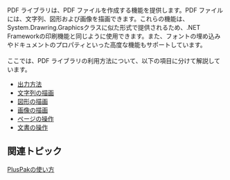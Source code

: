 
PDF ライブラリは、PDF ファイルを作成する機能を提供します。PDF ファイルには、文字列、図形および画像を描画できます。これらの機能は、System.Drawring.Graphicsクラスに似た形式で提供されるため、.NET Frameworkの印刷機能と同じように使用できます。また、フォントの埋め込みやドキュメントのプロパティといった高度な機能もサポートしています。<br /><br />ここでは、PDF ライブラリの利用方法について、以下の項目に分けて解説しています。<br />

*   [出力方法](gcdocsite__documentlink?toc-item-id=344ae08e-d376-48c7-8de4-bec506f44e64)
*   [文字列の描画](gcdocsite__documentlink?toc-item-id=d25586a3-1ade-4972-9903-580a1e3c0647)
*   [図形の描画](gcdocsite__documentlink?toc-item-id=08c510a3-92ec-4fa6-adb9-1e5fcd7e3b53)
*   [画像の描画](gcdocsite__documentlink?toc-item-id=c617991f-1cd0-4ca1-a677-c381b2bd2faa)
*   [ページの操作](gcdocsite__documentlink?toc-item-id=0bcad8cd-e00a-4c1a-9ec5-923cf5efcc55)
*   [文書の操作](gcdocsite__documentlink?toc-item-id=9043d7a8-5ad3-43d3-8e62-7362e8d7b6e9)

## 関連トピック

[PlusPakの使い方](gcdocsite__documentlink?toc-item-id=f660d5eb-01cf-4c16-8edb-cac373cd0651)

<br /><br /><br />